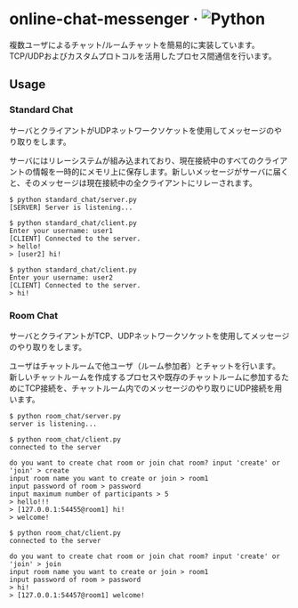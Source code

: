 # online-chat-messenger &middot; ![Python](https://img.shields.io/badge/Python-3776AB?logo=python&logoColor=white)

複数ユーザによるチャット/ルームチャットを簡易的に実装しています。
TCP/UDPおよびカスタムプロトコルを活用したプロセス間通信を行います。

## Usage

### Standard Chat

サーバとクライアントがUDPネットワークソケットを使用してメッセージのやり取りをします。

サーバにはリレーシステムが組み込まれており、現在接続中のすべてのクライアントの情報を一時的にメモリ上に保存します。新しいメッセージがサーバに届くと、そのメッセージは現在接続中の全クライアントにリレーされます。

```:python
$ python standard_chat/server.py
[SERVER] Server is listening...
```

```:python
$ python standard_chat/client.py
Enter your username: user1
[CLIENT] Connected to the server.
> hello!
> [user2] hi!
```

```:python
$ python standard_chat/client.py
Enter your username: user2
[CLIENT] Connected to the server.
> hi!
```

### Room Chat

サーバとクライアントがTCP、UDPネットワークソケットを使用してメッセージのやり取りをします。

ユーザはチャットルームで他ユーザ（ルーム参加者）とチャットを行います。
新しいチャットルームを作成するプロセスや既存のチャットルームに参加するためにTCP接続を、チャットルーム内でのメッセージのやり取りにUDP接続を用います。

```:python
$ python room_chat/server.py
server is listening...
```

```:python
$ python room_chat/client.py
connected to the server

do you want to create chat room or join chat room? input 'create' or 'join' > create
input room name you want to create or join > room1
input password of room > password
input maximum number of participants > 5
> hello!!!
> [127.0.0.1:54455@room1] hi!
> welcome!
```

```:python
$ python room_chat/client.py
connected to the server

do you want to create chat room or join chat room? input 'create' or 'join' > join
input room name you want to create or join > room1
input password of room > password
> hi!
> [127.0.0.1:54457@room1] welcome!
```
